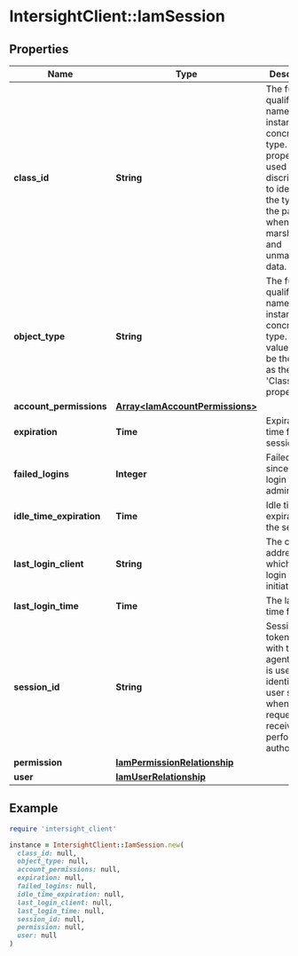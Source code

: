 # IntersightClient::IamSession

## Properties

| Name | Type | Description | Notes |
| ---- | ---- | ----------- | ----- |
| **class_id** | **String** | The fully-qualified name of the instantiated, concrete type. This property is used as a discriminator to identify the type of the payload when marshaling and unmarshaling data. | [default to &#39;iam.Session&#39;] |
| **object_type** | **String** | The fully-qualified name of the instantiated, concrete type. The value should be the same as the &#39;ClassId&#39; property. | [default to &#39;iam.Session&#39;] |
| **account_permissions** | [**Array&lt;IamAccountPermissions&gt;**](IamAccountPermissions.md) |  | [optional] |
| **expiration** | **Time** | Expiration time for the session. | [optional][readonly] |
| **failed_logins** | **Integer** | Failed logins since last login for admin user. | [optional][readonly] |
| **idle_time_expiration** | **Time** | Idle time expiration for the session. | [optional][readonly] |
| **last_login_client** | **String** | The client address from which last login is initiated. | [optional][readonly] |
| **last_login_time** | **Time** | The last login time for user. | [optional][readonly] |
| **session_id** | **String** | Session token shared with the user agent which is used to identify the user session when API requests are received to perform authorization. | [optional] |
| **permission** | [**IamPermissionRelationship**](IamPermissionRelationship.md) |  | [optional] |
| **user** | [**IamUserRelationship**](IamUserRelationship.md) |  | [optional] |

## Example

```ruby
require 'intersight_client'

instance = IntersightClient::IamSession.new(
  class_id: null,
  object_type: null,
  account_permissions: null,
  expiration: null,
  failed_logins: null,
  idle_time_expiration: null,
  last_login_client: null,
  last_login_time: null,
  session_id: null,
  permission: null,
  user: null
)
```

